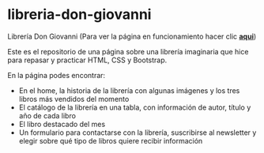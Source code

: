 # libreria-don-giovanni
Librería Don Giovanni (Para ver la página en funcionamiento hacer clic **[aqui](https://solefab.github.io/libreria-don-giovanni/)**)

Este es el repositorio de una página sobre una librería imaginaria que hice para repasar y practicar HTML, CSS y Bootstrap.

En la página podes encontrar:

- En el home, la historia de la librería con algunas imágenes y los tres libros más vendidos del momento
- El catálogo de la librería en una tabla, con información de autor, título y año de cada libro
- El libro destacado del mes
- Un formulario para contactarse con la librería, suscribirse al newsletter y elegir sobre qué tipo de libros quiere recibir información
